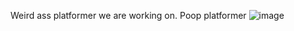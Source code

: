 Weird ass platformer we are working on. Poop platformer ![image](https://github.com/user-attachments/assets/be69ee20-f44f-4506-9767-3b8e7b380167)

